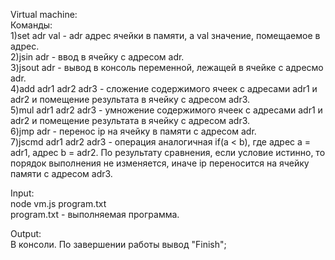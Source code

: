 Virtual machine:  
  Команды:  
  1)set adr val - adr адрес ячейки в памяти, а val значение, помещаемое в адрес.  
  2)jsin adr - ввод в ячейку с адресом adr.  
  3)jsout adr - вывод в консоль переменной, лежащей в ячейке с адресмо adr.  
  4)add adr1 adr2 adr3 - сложение содержимого ячеек с адресами adr1 и adr2 и помещение результата в ячейку с адресом adr3.  
  5)mul adr1 adr2 adr3 - умножение содержимого ячеек с адресами adr1 и adr2 и помещение результата в ячейку с адресом adr3.  
  6)jmp adr - перенос ip на ячейку в памяти с адресом adr.  
  7)jscmd adr1 adr2 adr3 - операция аналогичная if(a < b), где адрес а = adr1, адрес b = adr2. По результату сравнения, если условие истинно, то порядок выполнения не изменяется, иначе ip переносится на ячейку памяти с адресом adr3.  
    
  Input:  
  node vm.js program.txt  
  program.txt - выполняемая программа.  
  
  Output:  
  В консоли. По завершении работы вывод "Finish";

